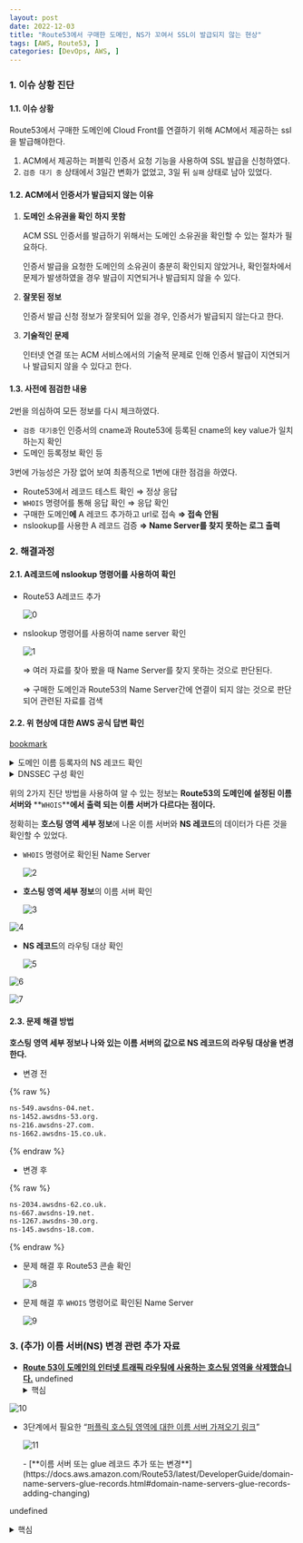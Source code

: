 ```yaml
---
layout: post
date: 2022-12-03
title: "Route53에서 구매한 도메인, NS가 꼬여서 SSL이 발급되지 않는 현상"
tags: [AWS, Route53, ]
categories: [DevOps, AWS, ]
---
```




### 1. 이슈 상황 진단



#### 1.1. 이슈 상황


Route53에서 구매한 도메인에 Cloud Front를 연결하기 위해 ACM에서 제공하는 ssl을 발급해야한다.

1. ACM에서 제공하는 퍼블릭 인증서 요청 기능을 사용하여 SSL 발급을 신청하였다.
2. `검증 대기 중` 상태에서 3일간 변화가 없었고, 3일 뒤 `실패` 상태로 남아 있었다.


#### 1.2. ACM에서 인증서가 발급되지 않는 이유

1. **도메인 소유권을 확인 하지 못함**

	ACM SSL 인증서를 발급하기 위해서는 도메인 소유권을 확인할 수 있는 절차가 필요하다. 


	인증서 발급을 요청한 도메인의 소유권이 충분히 확인되지 않았거나, 확인절차에서 문제가 발생하였을 경우 발급이 지연되거나 발급되지 않을 수 있다.

2. **잘못된 정보**

	인증서 발급 신청 정보가 잘못되어 있을 경우, 인증서가 발급되지 않는다고 한다.

3. **기술적인 문제**

	인터넷 연결 또는 ACM 서비스에서의 기술적 문제로 인해 인증서 발급이 지연되거나 발급되지 않을 수 있다고 한다.



#### 1.3. 사전에 점검한 내용


2번을 의심하여 모든 정보를 다시 체크하였다.

- `검증 대기중`인 인증서의 cname과 Route53에 등록된 cname의 key value가 일치하는지 확인
- 도메인 등록정보 확인 등

3번에 가능성은 가장 없어 보여 최종적으로 1번에 대한 점검을 하였다.

- Route53에서 레코드 테스트 확인   ⇒ 정상 응답
- `WHOIS` 명령어를 통해 응답 확인    ⇒ 응답 확인
- 구매한 도메인**에** A 레코드 추가하고 url로 접속    **⇒ 접속 안됨**
- nslookup를 사용한 A 레코드 검증    **⇒ Name Server를 찾지 못하는 로그 출력**


### 2. 해결과정 



#### 2.1. A레코드에 **nslookup** 명령어를 사용하여 확인

- Route53 A레코드 추가

	![0](/assets/img/2022-12-03-Route53에서-구매한-도메인-NS가-꼬여서-SSL이-발급되지-않는-현상.md/0.png)

- nslookup 명령어를 사용하여 name server 확인

	![1](/assets/img/2022-12-03-Route53에서-구매한-도메인-NS가-꼬여서-SSL이-발급되지-않는-현상.md/1.png)


	⇒ 여러 자료를 찾아 봤을 때 Name Server를 찾지 못하는 것으로 판단된다.


	⇒ 구매한 도메인과 Route53의 Name Server간에 연결이 되지 않는 것으로 판단되어 관련된 자료를 검색



#### 2.2. 위 현상에 대한 AWS 공식 답변 확인


[bookmark](https://aws.amazon.com/ko/premiumsupport/knowledge-center/route-53-dns-website-unreachable/)

<details>
  <summary>도메인 이름 등록자의 NS 레코드 확인</summary>


도메인 등록자에 구성된 이름 서버(NS)가 도메인의 Route 53 퍼블릭 호스팅 영역에서 4개의 신뢰할 수 있는 NS 레코드와 동일한지 확인합니다.

1. [퍼블릭 호스팅 영역의 이름 서버를 가져옵니다](https://docs.aws.amazon.com/Route53/latest/DeveloperGuide/GetInfoAboutHostedZone.html).
2. 원하는 WHOIS 유틸리티(도메인 등록 조회 도구)를 사용하여 웹 사이트 도메인 이름을 검색합니다.
3. **WHOIS 출력에서 도메인에 대한 NS가 Route 53 퍼블릭 호스팅 영역의 동일한 NS 레코드와 일치하는지 확인합니다.**
4. NS 레코드가 일치하지 않고 도메인 등록자가 Route 53인 경우, 등록자의 [도메인에 대한 이름 서버를 Route 53 퍼블릭 호스팅 영역에 할당된 4개의 신뢰할 수 있는 NS 레코드로 업데이트](https://docs.aws.amazon.com/Route53/latest/DeveloperGuide/domain-name-servers-glue-records.html)합니다.


  </details><details>
  <summary>DNSSEC 구성 확인</summary>


도메인에서 도메인 이름 시스템 보안 확장(DNSSEC)을 사용하는 경우 도메인 등록자 및 DNS 서비스 공급자 수준에서 DNSSEC가 켜져 있어야 합니다.


도메인에 대해 DNSSEC가 켜져 있지만 DNS 서비스 공급자에서 꺼져 있으면 DNSSEC 유효성 검사를 수행하는 DNS 확인자가 **SERVFAIL** 오류를 클라이언트에 반환합니다. 이 경우 DNSSEC 유효성 검사를 수행하는 DNS 확인자를 사용하는 클라이언트는 도메인에 액세스할 수 없습니다.


**예:** 다음 명령은 DNSSEC가 도메인 수준에서 켜져 있지만 DNS 서비스 공급자 수준에서는 켜져 있지 않은 경우 **SERVFAIL** 오류를 반환합니다.


⇒ `dig @8.8.8.8 www.example.com`


참고 자료

- [**[AWS] ACM 인증서 갱신/발급 받기 (DNS 검증)**](https://programforlife.tistory.com/112)
- [**Route 53 DNS 서비스를 사용하는 웹 사이트에 액세스할 수 없는 이유는 무엇인가요?**](https://repost.aws/ko/knowledge-center/route-53-dns-website-unreachable)


  </details>
위의 2가지 진단 방법을 사용하여 알 수 있는 정보는 **Route53의 도메인에 설정된 이름 서버와** **`WHOIS`****에서  출력 되는 이름 서버가 다르다는 점이다.**


정확히는 **호스팅 영역 세부 정보**에 나온 이름 서버와 **NS 레코드**의 데이터가 다른 것을 확인할 수 있었다.

- `WHOIS` 명령어로 확인된 Name Server

	![2](/assets/img/2022-12-03-Route53에서-구매한-도메인-NS가-꼬여서-SSL이-발급되지-않는-현상.md/2.png)

- **호스팅 영역 세부 정보**의 이름 서버 확인

	![3](/assets/img/2022-12-03-Route53에서-구매한-도메인-NS가-꼬여서-SSL이-발급되지-않는-현상.md/3.png)


![4](/assets/img/2022-12-03-Route53에서-구매한-도메인-NS가-꼬여서-SSL이-발급되지-않는-현상.md/4.png)

- **NS 레코드**의 라우팅 대상 확인

	![5](/assets/img/2022-12-03-Route53에서-구매한-도메인-NS가-꼬여서-SSL이-발급되지-않는-현상.md/5.png)


![6](/assets/img/2022-12-03-Route53에서-구매한-도메인-NS가-꼬여서-SSL이-발급되지-않는-현상.md/6.png)


![7](/assets/img/2022-12-03-Route53에서-구매한-도메인-NS가-꼬여서-SSL이-발급되지-않는-현상.md/7.png)



#### 2.3. 문제 해결 방법


**호스팅 영역 세부 정보나 나와 있는 이름 서버의 값으로 NS 레코드의 라우팅 대상을 변경한다.**

- 변경 전


{% raw %}
```bash
ns-549.awsdns-04.net.
ns-1452.awsdns-53.org.
ns-216.awsdns-27.com.
ns-1662.awsdns-15.co.uk.
```
{% endraw %}


- 변경 후


{% raw %}
```bash
ns-2034.awsdns-62.co.uk.
ns-667.awsdns-19.net.
ns-1267.awsdns-30.org.
ns-145.awsdns-18.com.
```
{% endraw %}


- 문제 해결 후 Route53 콘솔 확인

	![8](/assets/img/2022-12-03-Route53에서-구매한-도메인-NS가-꼬여서-SSL이-발급되지-않는-현상.md/8.png)

- 문제 해결 후 `WHOIS` 명령어로 확인된 Name Server

	![9](/assets/img/2022-12-03-Route53에서-구매한-도메인-NS가-꼬여서-SSL이-발급되지-않는-현상.md/9.png)



### 3. (추가) 이름 서버(NS) 변경 관련 추가 자료

- [**Route 53이 도메인의 인터넷 트래픽 라우팅에 사용하는 호스팅 영역을 삭제했습니다.**](https://docs.aws.amazon.com/ko_kr/Route53/latest/DeveloperGuide/troubleshooting-domain-unavailable.html#troubleshooting-domain-unavailable-deleted-hosted-zone)
undefined<details>
  <summary>핵심</summary>


![10](/assets/img/2022-12-03-Route53에서-구매한-도메인-NS가-꼬여서-SSL이-발급되지-않는-현상.md/10.png)

- 3단계에서 필요한 “[퍼플릭 호스팅 영역에 대한 이름 서버 가져오기 링크](https://docs.aws.amazon.com/ko_kr/Route53/latest/DeveloperGuide/troubleshooting-domain-unavailable.html#troubleshooting-domain-unavailable-deleted-hosted-zone)”

	![11](/assets/img/2022-12-03-Route53에서-구매한-도메인-NS가-꼬여서-SSL이-발급되지-않는-현상.md/11.png)



 



  </details>- [**이름 서버 또는 glue 레코드 추가 또는 변경**](https://docs.aws.amazon.com/Route53/latest/DeveloperGuide/domain-name-servers-glue-records.html#domain-name-servers-glue-records-adding-changing)
undefined<details>
  <summary>핵심</summary>


![12](/assets/img/2022-12-03-Route53에서-구매한-도메인-NS가-꼬여서-SSL이-발급되지-않는-현상.md/12.png)



  </details>
